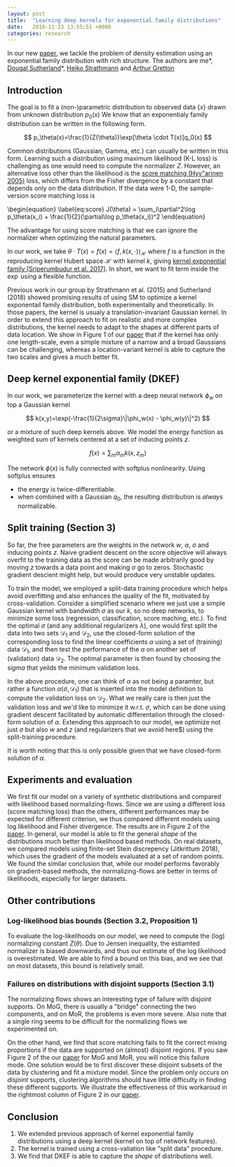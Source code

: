 ```yaml
---
layout: post
title:  "Learning deep kernels for exponential family distributions"
date:   2018-11-23 13:55:51 +0000
categories: research
---
```


In our new [paper](DKEF), we tackle the problem of density estimation using an exponential family distribution with rich structure.
The authors are me\*, 
[Dougal Sutherland](http://www.gatsby.ucl.ac.uk/~dougals/)\*, 
[Heiko Strathmann](http://herrstrathmann.de/) and 
[Arthur Gretton](http://www.gatsby.ucl.ac.uk/~gretton/)

## Introduction

The goal is to fit a (non-)parametric distribution to observed data $\{x\}$ drawn from unknown distribution $p_0(x)$
We know that an exponentialy family distribution can be written in the following form.

$$
p_\theta(x)=\frac{1}{Z(\theta)}\exp[\theta \cdot T(x)]q_0(x)
$$

Common distributions (Gaussian, Gamma, etc.) can usually be written in this form. Learning such a distribution using 
maximum likelihood (K-L loss) is challenging as one would need to compute the normalizer $Z$. However, an alternative loss
other than the likelihood is the [score matching (Hyv\"arinen 2005)](sm) loss, which differs from the Fisher divergence
by a constant that depends only on the data distribution. If the data were 1-D, the sample-version score matching loss is 

\begin{equation}
\label{eq:score}
J(\theta) = \sum_i\partial^2\log p_\theta(x_i) + \frac{1}{2}(\partial\log p_\theta(x_i))^2
\end{equation}

The advantage for using score matching is that we can ignore the normalizer when optimizing the natural parameters.

In our work, we take $\theta \cdot T(x) = f(x) = \langle f, k(x,\cdot) \rangle_{\mathcal{H}}$ 
where $f$ is a function in the reproducing kernel Hubert space $\mathcal{H}$ with kernel $k$, 
giving [kernel exponential family (Sriperumbudur et al. 2017)](kef). In short, we want to fit 
term inside the $\exp$ using a flexible function. 

Previous work in our group by Strathmann et al. (2015)
and Sutherland (2018) showed promising results of using SM to optimize a kernel exponentail family distribution, 
both experimentally and theoretically. In those papers, the kernel is usualy a translation-invariant Gaussian kernel.
In order to extend this approach to fit on realistic and more complex
distributions, the kernel needs to adapt to 
the shapes at different parts of data location. We show in Figure 1 of our [paper](DKEF) that 
if the kernel has only one length-scale, even a simple mixture of a narrow and a broad Gaussians can be challenging, 
whereas a location-variant kernel is able to capture the two scales and gives a much better fit.

## Deep kernel exponential family (DKEF)

In our work, we parameterize the kernel with a deep neural network $\phi_w$ on top a Gaussian kernel

$$
k(x,y)=\exp(-\frac{1}{2\sigma}\|\phi_w(x) - \phi_w(y)\|^2)
$$

or a mixture of such deep kernels above. We model the energy function as weighted sum of kernels centered at a set of inducing 
points $z$. 

$$f(x)=\sum_m\alpha_m k(x,z_m)$$

The network $\phi(x)$ is fully connected with softplus nonlinearity. Using softplus ensures
* the energy is twice-differentiable.
* when combined with a Gaussian $q_0$, the resulting distribution is *always* normalizable.

## Split training (Section 3)

So far, the free parameters are the weights in the network $w$, $\alpha$, $\sigma$ and inducing points $z$. 
Naive gradient descent on the score objective will always overfit to the training data as the score 
can be made arbitrarily good by moving $z$ towards a data point and making $\sigma$ go to zeros. Stochastic
gradient descient might help, but would produce very unstable updates. 

To train the model, we employed a split-data training procedure which helps avoid overfitting and also 
enhances the quality of the fit, motivated by cross-validation. Consider 
a simplified scenario where we just use a simple Gaussian kernel with bandwidth $\sigma$ as our $k$, 
so no deep networks, to minimize some loss (regression, classification, score maching, etc.). 
To find the optimal $\sigma$ (and any additional regularizers $\lambda$), one would first split the data
into two sets $\mathcal{D}_1$ and $\mathcal{D}_2$, use the closed-form
solution of the corresponding loss to find the linear coefficients $\alpha$ using a set of (training) data $\mathcal{D}_1$, 
and then test the performance of the $\alpha$ on another set of (validation) data $\mathcal{D}_2$. 
The optimal parameter is then found by choosing the 
$sigma$ that yeilds the minimum validation loss. 

In the above procedure, one can think of $\alpha$ as not being a 
paramter, but rather a function $\alpha(\sigma, \mathcal{D}_1)$ that is inserted into the model definition to
compute the validation loss on $\mathcal{D}_2$. What we really care is then just the validation loss and we'd like to minimize it w.r.t.
$\sigma$, which can be done using gradient descent facilitated by automatic differentation 
through the closed-form solution of $\alpha$. Extending this approach to our model, we optimize not just $\sigma$ but 
also $w$ and $z$ (and regularizers that we avoid here$) using the split-training procedure.

It is worth noting that this is only possible given that we have closed-form solution of $\alpha$.

## Experiments and evaluation

We first fit our model on a variety of synthetic distributions and compared with likelihood based normalizing-flows.
Since we are using a different loss (score matching loss) than the others, 
different performances may be expected for different criterion, we thus compared different models using 
log likelihood and Fisher divergence. The results are in Figure 2 of the [paper](DKEF). In general,
our model is able to fit the general *shape* of the distributions much better than likelihood based methods. On real datasets,
we compared models using finite-set Stein discrepency (Jitkrittum 2018), which uses the gradient of the models evaluated at 
a set of random points. We found the similar conclusion that, while our model performs favorably on gradient-based methods, the 
normalizing-flows are better in terms of likelihoods, especially for larger datasets. 

## Other contributions

### Log-likelihood bias bounds (Section 3.2, Proposition 1)

To evaluate the log-likelihoods on our model, we need to compute the (log) normalizing constant $Z(\theta)$. Due to 
Jensen inequality, the estiamted normalizer is biased downwards, and thus our estimate of the log likelihood 
is overestimated. We are able to find a bound on this bias, and we see that on most datasets, this bound is relatively small.

### Failures on distributions with disjoint supports (Section 3.1)

The normalizing flows shows an interesting type of failure with disjoint supports. On MoG, 
there is usually a "bridge" connecting the two components, and on MoR, the problems is even more severe. 
Also note that a single ring seems to be difficult for the normalizing flows we experimented on.

On the other hand, we find that score matching fails to fit the correct mixing proportions if 
the data are supported on (almost) disjoint regions. If you saw Figure 2 of the our [paper](DKEF) for 
MoG and MoR, you will notice this failure mode. One solution
would be to first discover these disjoint subsets of the data by clustering and fit a mixture model.
Since the problem only occurs on *disjoint* supports, clustering algorithms should have little difficulty
in finding these different supports. We illustrate the effectiveness of this workaroud in the rightmost 
column of Figure 2 in our [paper](DKEF).

## Conclusion

1. We extended previous approach of kernel exponential family distributions using a deep kernel (kernel on top of network features).
1. The kernel is trained using a cross-valiation like "split data" procedure.
1. We find that DKEF is able to capture the *shape* of distributions well.


[DKEF]: https://arxiv.org/abs/1811.08357https://arxiv.org/abs/1811.08357
[kef]:  http://jmlr.org/papers/v18/16-011.html
[sm]: https://www.cs.helsinki.fi/u/ahyvarin/papers/JMLR05.pdf
